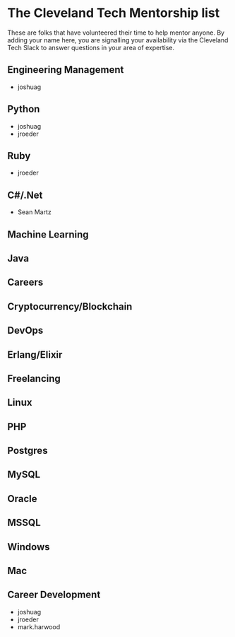 # The Cleveland Tech Mentorship list

These are folks that have volunteered their time to help mentor anyone. By adding your name here, you are signalling your availability via the Cleveland Tech Slack to answer questions in your area of expertise.

## Engineering Management
* joshuag

## Python
* joshuag
* jroeder

## Ruby
* jroeder

## C#/.Net
* Sean Martz
## Machine Learning

## Java

## Careers

## Cryptocurrency/Blockchain

## DevOps

## Erlang/Elixir

## Freelancing

## Linux

## PHP

## Postgres

## MySQL

## Oracle

## MSSQL

## Windows

## Mac

## Career Development
* joshuag
* jroeder
* mark.harwood
